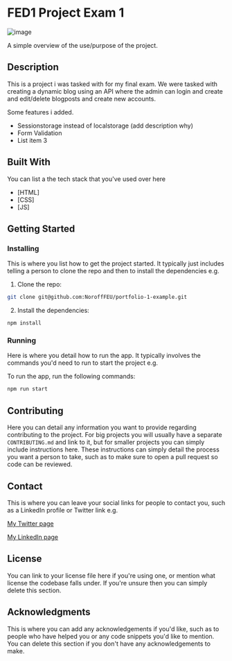 # FED1 Project Exam 1

![image](https://github.com/NoroffFEU/FED1-PE1-Oyvindeavor/assets/133252875/21032a4a-438b-4f6f-b23c-926e1212f73f)

A simple overview of the use/purpose of the project.

## Description

This is a project i was tasked with for my final exam. We were tasked with creating a dynamic blog using an API where the admin can login and create and edit/delete blogposts and create new accounts. 


Some features i added. 

- Sessionstorage instead of localstorage (add description why)
- Form Validation 
- List item 3

## Built With

You can list a the tech stack that you've used over here

- [HTML]
- [CSS]
- [JS]

## Getting Started

### Installing

This is where you list how to get the project started. It typically just includes telling a person to clone the repo and then to install the dependencies e.g.

1. Clone the repo:

```bash
git clone git@github.com:NoroffFEU/portfolio-1-example.git
```

2. Install the dependencies:

```
npm install
```

### Running

Here is where you detail how to run the app. It typically involves the commands you'd need to run to start the project e.g.

To run the app, run the following commands:

```bash
npm run start
```

## Contributing

Here you can detail any information you want to provide regarding contributing to the project. For big projects you will usually have a separate `CONTRIBUTING.md` and link to it, but for smaller projects you can simply include instructions here. These instructions can simply detail the process you want a person to take, such as to make sure to open a pull request so code can be reviewed.

## Contact

This is where you can leave your social links for people to contact you, such as a LinkedIn profile or Twitter link e.g.

[My Twitter page](www.twitter.com)

[My LinkedIn page](www.linkedin.com)

## License

You can link to your license file here if you're using one, or mention what license the codebase falls under. If you're unsure then you can simply delete this section.

## Acknowledgments

This is where you can add any acknowledgements if you'd like, such as to people who have helped you or any code snippets you'd like to mention. You can delete this section if you don't have any acknowledgements to make.


